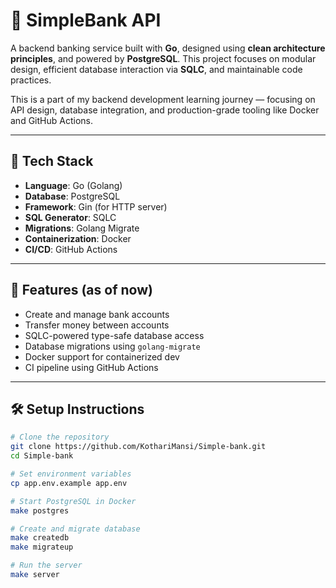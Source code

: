 # 🏦 SimpleBank API

A backend banking service built with **Go**, designed using **clean architecture principles**, and powered by **PostgreSQL**. This project focuses on modular design, efficient database interaction via **SQLC**, and maintainable code practices.

This is a part of my backend development learning journey — focusing on API design, database integration, and production-grade tooling like Docker and GitHub Actions.

---

## 🔧 Tech Stack

- **Language**: Go (Golang)
- **Database**: PostgreSQL
- **Framework**: Gin (for HTTP server)
- **SQL Generator**: SQLC
- **Migrations**: Golang Migrate
- **Containerization**: Docker
- **CI/CD**: GitHub Actions

---

## 🚀 Features (as of now)

- Create and manage bank accounts
- Transfer money between accounts
- SQLC-powered type-safe database access
- Database migrations using `golang-migrate`
- Docker support for containerized dev
- CI pipeline using GitHub Actions

---

## 🛠️ Setup Instructions

```bash
# Clone the repository
git clone https://github.com/KothariMansi/Simple-bank.git
cd Simple-bank

# Set environment variables
cp app.env.example app.env

# Start PostgreSQL in Docker
make postgres

# Create and migrate database
make createdb
make migrateup

# Run the server
make server
